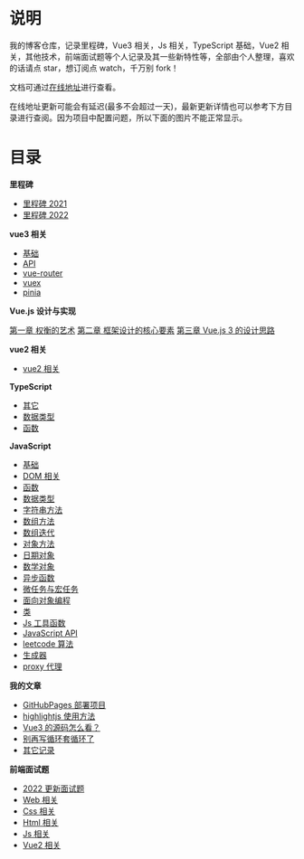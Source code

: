 # 说明

我的博客仓库，记录里程碑，Vue3 相关，Js 相关，TypeScript 基础，Vue2 相关，其他技术，前端面试题等个人记录及其一些新特性等，全部由个人整理，喜欢的话请点 star，想订阅点 watch，千万别 fork！

文档可通过[在线地址](https://tianyuhao.cn/blog)进行查看。

在线地址更新可能会有延迟(最多不会超过一天)，最新更新详情也可以参考下方目录进行查阅。因为项目中配置问题，所以下面的图片不能正常显示。

# 目录

**里程碑**

- [里程碑 2021](https://github.com/Tyh2001/tyh-blog/blob/master/docs/milepost/2021.md)
- [里程碑 2022](https://github.com/Tyh2001/tyh-blog/blob/master/docs/milepost/2022.md)

**vue3 相关**

- [基础](https://github.com/Tyh2001/tyh-blog/blob/master/docs/vue3/basics.md)
- [API](https://github.com/Tyh2001/tyh-blog/blob/master/docs/vue3/api.md)
- [vue-router](https://github.com/Tyh2001/tyh-blog/blob/master/docs/vue3/vue-router.md)
- [vuex](https://github.com/Tyh2001/tyh-blog/blob/master/docs/vue3/vuex.md)
- [pinia](https://github.com/Tyh2001/tyh-blog/blob/master/docs/vue3/pinia.md)

**Vue.js 设计与实现**

[第一章 权衡的艺术](https://github.com/Tyh2001/tyh-blog/blob/master/docs/vue-design/chapter-1.md)
[第二章 框架设计的核心要素](https://github.com/Tyh2001/tyh-blog/blob/master/docs/vue-design/chapter-2.md)
[第三章 Vue.js 3 的设计思路](https://github.com/Tyh2001/tyh-blog/blob/master/docs/vue-design/chapter-3.md)

**vue2 相关**

- [vue2 相关](https://github.com/Tyh2001/tyh-blog/blob/master/docs/vue2/README.md)

**TypeScript**

- [其它](https://github.com/Tyh2001/tyh-blog/blob/master/docs/typescript/other.md)
- [数据类型](https://github.com/Tyh2001/tyh-blog/blob/master/docs/typescript/type.md)
- [函数](https://github.com/Tyh2001/tyh-blog/blob/master/docs/typescript/function.md)

**JavaScript**

- [基础](https://github.com/Tyh2001/tyh-blog/blob/master/docs/javascript/basic.md)
- [DOM 相关](https://github.com/Tyh2001/tyh-blog/blob/master/docs/javascript/dom.md)
- [函数](https://github.com/Tyh2001/tyh-blog/blob/master/docs/javascript/function.md)
- [数据类型](https://github.com/Tyh2001/tyh-blog/blob/master/docs/javascript/data-type.md)
- [字符串方法](https://github.com/Tyh2001/tyh-blog/blob/master/docs/javascript/methods-string.md)
- [数组方法](https://github.com/Tyh2001/tyh-blog/blob/master/docs/javascript/methods-array.md)
- [数组迭代](https://github.com/Tyh2001/tyh-blog/blob/master/docs/javascript/array-iteration.md)
- [对象方法](https://github.com/Tyh2001/tyh-blog/blob/master/docs/javascript/object-methods.md)
- [日期对象](https://github.com/Tyh2001/tyh-blog/blob/master/docs/javascript/date-object.md)
- [数学对象](https://github.com/Tyh2001/tyh-blog/blob/master/docs/javascript/math-object.md)
- [异步函数](https://github.com/Tyh2001/tyh-blog/blob/master/docs/javascript/fun-async.md)
- [微任务与宏任务](https://github.com/Tyh2001/tyh-blog/blob/master/docs/javascript/task-type.md)
- [面向对象编程](https://github.com/Tyh2001/tyh-blog/blob/master/docs/javascript/fun-prototype.md)
- [类](https://github.com/Tyh2001/tyh-blog/blob/master/docs/javascript/fun-class.md)
- [Js 工具函数](https://github.com/Tyh2001/tyh-blog/blob/master/docs/javascript/fun-utils.md)
- [JavaScript API](https://github.com/Tyh2001/tyh-blog/blob/master/docs/javascript/javascript-api.md)
- [leetcode 算法](https://github.com/Tyh2001/tyh-blog/blob/master/docs/javascript/leetcode.md)
- [生成器](https://github.com/Tyh2001/tyh-blog/blob/master/docs/javascript/generator.md)
- [proxy 代理](https://github.com/Tyh2001/tyh-blog/blob/master/docs/javascript/proxy.md)

**我的文章**

- [GitHubPages 部署项目](https://github.com/Tyh2001/tyh-blog/blob/master/docs/article/github-page.md)
- [highlightjs 使用方法](https://github.com/Tyh2001/tyh-blog/blob/master/docs/article/highlightjs.md)
- [Vue3 的源码怎么看？](https://github.com/Tyh2001/tyh-blog/blob/master/docs/article/vue3-code.md)
- [别再写循环套循环了](https://github.com/Tyh2001/tyh-blog/blob/master/docs/article/two-sum.md)
- [其它记录](https://github.com/Tyh2001/tyh-blog/blob/master/docs/article/article.md)

**前端面试题**

- [2022 更新面试题](https://github.com/Tyh2001/tyh-blog/blob/master/docs/int-ques/README.md)
- [Web 相关](https://github.com/Tyh2001/tyh-blog/blob/master/docs/int-ques/ques-web.md)
- [Css 相关](https://github.com/Tyh2001/tyh-blog/blob/master/docs/int-ques/ques-css.md)
- [Html 相关](https://github.com/Tyh2001/tyh-blog/blob/master/docs/int-ques/ques-html.md)
- [Js 相关](https://github.com/Tyh2001/tyh-blog/blob/master/docs/int-ques/ques-js.md)
- [Vue2 相关](https://github.com/Tyh2001/tyh-blog/blob/master/docs/int-ques/ques-vue2.md)
